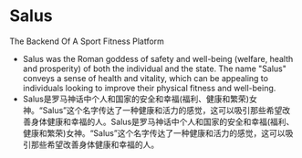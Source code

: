# Salus
The Backend Of A Sport Fitness Platform
- Salus was the Roman goddess of safety and well-being (welfare, health and prosperity) of both the individual and the state. The name "Salus" conveys a sense of health and vitality, which can be appealing to individuals looking to improve their physical fitness and well-being.
- Salus是罗马神话中个人和国家的安全和幸福(福利、健康和繁荣)女神。“Salus”这个名字传达了一种健康和活力的感觉，这可以吸引那些希望改善身体健康和幸福的人。Salus是罗马神话中个人和国家的安全和幸福(福利、健康和繁荣)女神。“Salus”这个名字传达了一种健康和活力的感觉，这可以吸引那些希望改善身体健康和幸福的人。